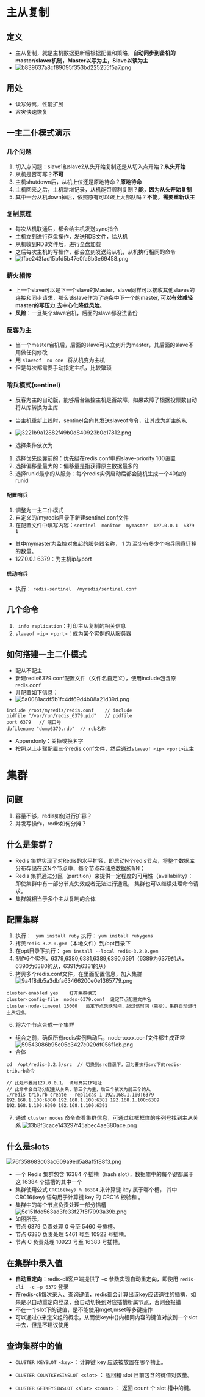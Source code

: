 # 主从复制
## 定义
* 主从复制，就是主机数据更新后根据配置和策略，**自动同步到备机的master/slaver机制，Master以写为主，Slave以读为主**
* ![b839637a8cf89095f353bd225255f5a7.png](en-resource://database/2365:1)

## 用处
* 读写分离，性能扩展
* 容灾快速恢复

## 一主二仆模式演示
### 几个问题
1. 切入点问题：slave1和slave2从头开始复制还是从切入点开始？**从头开始**
2. 从机是否可写？**不可**
3. 主机shutdown后，从机上位还是原地待命？**原地待命**
4. 主机回来之后，主机新增记录，从机能否顺利复制？**能，因为从头开始复制**
5. 其中一台从机down掉后，依照原有可以跟上大部队吗？**不能，需要重新认主**

### 复制原理
* 每次从机联通后，都会给主机发送sync指令
* 主机立刻进行存盘操作，发送RDB文件，给从机
* 从机收到RDB文件后，进行全盘加载
* 之后每次主机的写操作，都会立刻发送给从机，从机执行相同的命令
* ![ffbe243fad15b1d5b47e0fa6b3e69458.png](en-resource://database/2367:1)

### 薪火相传
* 上一个slave可以是下一个slave的Master，slave同样可以接收其他slaves的连接和同步请求，那么该slave作为了链条中下一个的master, **可以有效减轻master的写压力,去中心化降低风险**。
* **风险**：一旦某个slave宕机，后面的slave都没法备份

### 反客为主
* 当一个master宕机后，后面的slave可以立刻升为master，其后面的slave不用做任何修改
* 用 `slaveof  no one ` 将从机变为主机
* 但是每次都需要手动指定主机，比较繁琐

### 哨兵模式(sentinel)
* 反客为主的自动版，能够后台监控主机是否故障，如果故障了根据投票数自动将从库转换为主库
* 当主机重新上线时，sentinel会向其发送slaveof命令，让其成为新主的从
* ![3221b9a12882f49b0d840923b0e17812.png](en-resource://database/2373:1)

* 选择条件依次为
1. 选择优先级靠前的：优先级在redis.conf中的slave-priority 100设置
2. 选择偏移量最大的：偏移量是指获得原主数据最多的
3. 选择runid最小的从服务：每个redis实例启动后都会随机生成一个40位的runid

#### 配置哨兵
1. 调整为一主二仆模式
2. 自定义的/myredis目录下新建sentinel.conf文件
3. 在配置文件中填写内容：`sentinel  monitor  mymaster  127.0.0.1  6379  1`
*    其中mymaster为监控对象起的服务器名称， 1 为 至少有多少个哨兵同意迁移的数量。 
*    127.0.0.1  6379：为主机ip与port

#### 启动哨兵
* 执行： `redis-sentinel  /myredis/sentinel.conf `

## 几个命令
1. ` info replication`：打印主从复制的相关信息
2. `slaveof <ip> <port>`：成为某个实例的从服务器

## 如何搭建一主二仆模式
* 配从不配主
* 新建redis6379.conf配置文件（文件名自定义），使用include包含原redis.conf
* 并配置如下信息：
* ![5a0081acdf5b1fc4df69d4b08a21d39d.png](en-resource://database/2375:1)
```
include /root/myredis/redis.conf    // include
pidfile "/var/run/redis_6379.pid"   // pidfile
port 6379   // 端口号
dbfilename "dump6379.rdb"  // rdb名称
```
* Appendonly：关掉或换名字
* 按照以上步骤配置三个redis.conf文件，然后通过`slaveof <ip> <port>`认主

# 集群

## 问题
1. 容量不够，redis如何进行扩容？
2. 并发写操作，redis如何分摊？

## 什么是集群？
* Redis 集群实现了对Redis的水平扩容，即启动N个redis节点，将整个数据库分布存储在这N个节点中，每个节点存储总数据的1/N；
* Redis 集群通过分区（partition）来提供一定程度的可用性（availability）： 即使集群中有一部分节点失效或者无法进行通讯， 集群也可以继续处理命令请求。
* 集群就相当于多个主从复制的合体

## 配置集群
1. 执行： ` yum install ruby`
   执行： `yum install rubygems`
2. 拷贝`redis-3.2.0.gem`（本地文件）到/opt目录下
3. 在opt目录下执行：  `gem install --local redis-3.2.0.gem`
4. 制作6个实例，6379,6380,6381,6389,6390,6391（6389为6379的从，6390为6380的从，6391为6381的从）
5. 拷贝多个redis.conf文件，在里面配置信息，加入集群
![9a4f8db5a3dbfa63466200e0e1365779.png](en-resource://database/2379:1)
```
cluster-enabled yes    打开集群模式
cluster-config-file  nodes-6379.conf  设定节点配置文件名
cluster-node-timeout 15000   设定节点失联时间，超过该时间（毫秒），集群自动进行主从切换。
```
6. 将六个节点合成一个集群
* 组合之前，确保所有redis实例启动后，node-xxxx.conf文件都生成正常
![59543086b95c05e3427c029df056f1eb.png](en-resource://database/2385:1)
* 合体
```
cd  /opt/redis-3.2.5/src  // 切换到src目录下，因为要执行src下的redis-trib.rb命令

// 此处不要用127.0.0.1， 请用真实IP地址
// 此命令会自动分配主从关系，前三个为主，后三个依次为前三个的从
./redis-trib.rb create --replicas 1 192.168.1.100:6379 192.168.1.100:6380 192.168.1.100:6381 192.168.1.100:6389 192.168.1.100:6390 192.168.1.100:6391
```
7. 通过 `cluster nodes` 命令查看集群信息，可通过红框框住的序列号找到主从关系
![13b8f3cace143297f45abec4ae380ace.png](en-resource://database/2389:1)

## 什么是slots
![76f358683c03ac609a9ed5a8af5f88f3.png](en-resource://database/2393:1)
* 一个 Redis 集群包含 16384 个插槽（hash slot），数据库中的每个键都属于这 16384 个插槽的其中一个
* 集群使用公式 `CRC16(key) % 16384` 来计算键 key 属于哪个槽， 其中 CRC16(key) 语句用于计算键 key 的 CRC16 校验和 。
* 集群中的每个节点负责处理一部分插槽
![5e151fde563ad3fe33f27f5f7993a39b.png](en-resource://database/2397:1)
* 如图所示，
* 节点 6379 负责处理 0 号至 5460 号插槽。
* 节点 6380 负责处理 5461 号至 10922 号插槽。
* 节点 C 负责处理 10923 号至 16383 号插槽。

## 在集群中录入值
* **自动重定向**：redis-cli客户端提供了 –c 参数实现自动重定向，即使用 `redis-cli  -c –p 6379` 登录
* 在redis-cli每次录入、查询键值，redis都会计算出该key应该送往的插槽，如果是以自动重定向登录，会自动切换到对应插槽所属节点，否则会报错
* 不在一个slot下的键值，是不能使用mget,mset等多键操作
* 可以通过{}来定义组的概念，从而使key中{}内相同内容的键值对放到一个slot中去，但是不建议使用

## 查询集群中的值
* `CLUSTER KEYSLOT <key>` ：计算键 key 应该被放置在哪个槽上。

* `CLUSTER COUNTKEYSINSLOT <slot>` ： 返回槽 slot 目前包含的键值对数量。  

* `CLUSTER GETKEYSINSLOT <slot> <count>` ： 返回 count 个 slot 槽中的键。